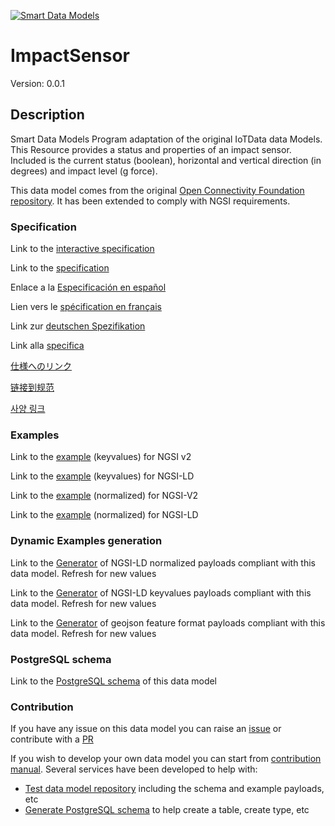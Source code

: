 [![Smart Data Models](https://smartdatamodels.org/wp-content/uploads/2022/01/SmartDataModels_logo.png "Logo")](https://smartdatamodels.org)
# ImpactSensor
Version: 0.0.1

## Description 

Smart Data Models Program adaptation of the original IoTData data Models. This Resource provides a status and properties of an impact sensor. Included is the current status (boolean), horizontal and vertical direction (in degrees) and impact level (g force).

This data model comes from the original [Open Connectivity Foundation repository](https://github.com/openconnectivityfoundation/IoTDataModels). It has been extended to comply with NGSI requirements.
### Specification

Link to the [interactive specification](https://swagger.lab.fiware.org/?url=https://smart-data-models.github.io/dataModel.OCF/ImpactSensor/swagger.yaml)

Link to the [specification](https://github.com/smart-data-models/dataModel.OCF/blob/master/ImpactSensor/doc/spec.md)

Enlace a la [Especificación en español](https://github.com/smart-data-models/dataModel.OCF/blob/master/ImpactSensor/doc/spec_ES.md)

Lien vers le [spécification en français](https://github.com/smart-data-models/dataModel.OCF/blob/master/ImpactSensor/doc/spec_FR.md)

Link zur [deutschen Spezifikation](https://github.com/smart-data-models/dataModel.OCF/blob/master/ImpactSensor/doc/spec_DE.md)

Link alla [specifica](https://github.com/smart-data-models/dataModel.OCF/blob/master/ImpactSensor/doc/spec_IT.md)

[仕様へのリンク](https://github.com/smart-data-models/dataModel.OCF/blob/master/ImpactSensor/doc/spec_JA.md)

[链接到规范](https://github.com/smart-data-models/dataModel.OCF/blob/master/ImpactSensor/doc/spec_ZH.md)

[사양 링크](https://github.com/smart-data-models/dataModel.OCF/blob/master/ImpactSensor/doc/spec_KO.md)
### Examples

Link to the [example](https://smart-data-models.github.io/dataModel.OCF/ImpactSensor/examples/example.json) (keyvalues) for NGSI v2

Link to the [example](https://smart-data-models.github.io/dataModel.OCF/ImpactSensor/examples/example.jsonld) (keyvalues) for NGSI-LD

Link to the [example](https://smart-data-models.github.io/dataModel.OCF/ImpactSensor/examples/example-normalized.json) (normalized) for NGSI-V2

Link to the [example](https://smart-data-models.github.io/dataModel.OCF/ImpactSensor/examples/example-normalized.jsonld) (normalized) for NGSI-LD
### Dynamic Examples generation

Link to the [Generator](https://smartdatamodels.org/extra/ngsi-ld_generator.php?schemaUrl=https://raw.githubusercontent.com/smart-data-models/dataModel.OCF/master/ImpactSensor/schema.json&email=info@smartdatamodels.org) of NGSI-LD normalized payloads compliant with this data model. Refresh for new values

Link to the [Generator](https://smartdatamodels.org/extra/ngsi-ld_generator_keyvalues.php?schemaUrl=https://raw.githubusercontent.com/smart-data-models/dataModel.OCF/master/ImpactSensor/schema.json&email=info@smartdatamodels.org) of NGSI-LD keyvalues payloads compliant with this data model. Refresh for new values

Link to the [Generator](https://smartdatamodels.org/extra/geojson_features_generator.php?schemaUrl=https://raw.githubusercontent.com/smart-data-models/dataModel.OCF/master/ImpactSensor/schema.json&email=info@smartdatamodels.org) of geojson feature format payloads compliant with this data model. Refresh for new values
### PostgreSQL schema

Link to the [PostgreSQL schema](https://github.com/smart-data-models/dataModel.OCF/blob/master/ImpactSensor/schema.sql) of this data model
### Contribution

 If you have any issue on this data model you can raise an [issue](https://github.com/smart-data-models/dataModel.OCF/issues)  or contribute with a [PR](https://github.com/smart-data-models/dataModel.OCF/pulls)

 If you wish to develop your own data model you can start from [contribution manual](https://bit.ly/contribution_manual). Several services have been developed to help with: 
 - [Test data model repository](https://smartdatamodels.org/index.php/data-models-contribution-api/) including the schema and example payloads, etc
 - [Generate PostgreSQL schema](https://smartdatamodels.org/index.php/sql-service/) to help create a table, create type, etc